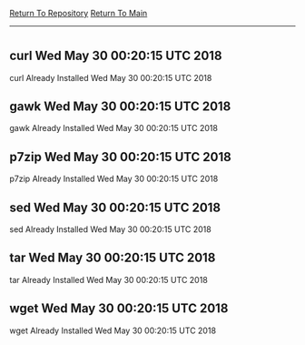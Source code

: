 [Return To Repository](https://github.com/deathbybandaid/piholeparser/)
[Return To Main](https://github.com/deathbybandaid/piholeparser/blob/master/RecentRunLogs/Mainlog.md)
____________________________________
# 
## curl Wed May 30 00:20:15 UTC 2018
curl Already Installed Wed May 30 00:20:15 UTC 2018
## gawk Wed May 30 00:20:15 UTC 2018
gawk Already Installed Wed May 30 00:20:15 UTC 2018
## p7zip Wed May 30 00:20:15 UTC 2018
p7zip Already Installed Wed May 30 00:20:15 UTC 2018
## sed Wed May 30 00:20:15 UTC 2018
sed Already Installed Wed May 30 00:20:15 UTC 2018
## tar Wed May 30 00:20:15 UTC 2018
tar Already Installed Wed May 30 00:20:15 UTC 2018
## wget Wed May 30 00:20:15 UTC 2018
wget Already Installed Wed May 30 00:20:15 UTC 2018

